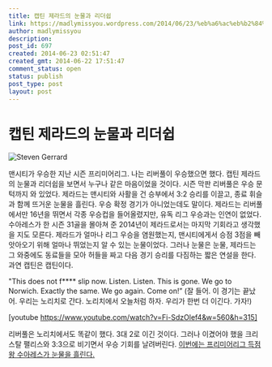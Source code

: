 ```yaml
---
title: 캡틴 제라드의 눈물과 리더쉽
link: https://madlymissyou.wordpress.com/2014/06/23/%eb%a6%ac%eb%b2%84%ed%92%80%ec%9d%98-%ec%ba%a1%ed%8b%b4-%ec%a0%9c%eb%9d%bc%eb%93%9c%ea%b0%80-%eb%b3%b4%ec%97%ac%ec%a4%80-%eb%88%88%eb%ac%bc%ea%b3%bc-%eb%a6%ac%eb%8d%94%ec%89%bd/
author: madlymissyou
description: 
post_id: 697
created: 2014-06-23 02:51:47
created_gmt: 2014-06-22 17:51:47
comment_status: open
status: publish
post_type: post
layout: post
---
```


# 캡틴 제라드의 눈물과 리더쉽

![Steven Gerrard](http://madlymissyou.files.wordpress.com/2014/06/steven-gerrard-008.jpg)

맨시티가 우승한 지난 시즌 프리미어리그. 나는 리버풀이 우승했으면 했다. 캡틴 제라드의 눈물과 리더쉽을 보면서 누구나 같은 마음이었을 것이다. 시즌 막판 리버풀은 우승 문턱까지 와 있었다. 제라드는 맨시티와 사활을 건 승부에서 3:2 승리를 이끌고, 종료 휘슬과 함께 뜨거운 눈물을 흘린다. 우승 확정 경기가 아니었는데도 말이다. 제라드는 리버풀에서만 16년을 뛰면서 각종 우승컵을 들어올렸지만, 유독 리그 우승과는 인연이 없었다. 수아레스가 한 시즌 31골을 몰아쳐 준 2014년이 제라드로서는 마지막 기회라고 생각했을 지도 모른다. 제라드가 얼마나 리그 우승을 염원했는지, 맨시티에게서 승점 3점을 빼앗아오기 위해 얼마나 뛰었는지 알 수 있는 눈물이었다. 그러나 눈물은 눈물, 제라드는 그 와중에도 동료들을 모아 허들을 짜고 다음 경기 승리를 다짐하는 짧은 연설을 한다. 과연 캡틴은 캡틴이다. 

"This does not f**** slip now. Listen. Listen. This is gone. We go to Norwich. Exactly the same. We go again. Come on!” (잘 들어. 이 경기는 끝났어. 우리는 노리치로 간다. 노리치에서 오늘처럼 하자. 우리가 한번 더 이긴다. 가자!)

[youtube https://www.youtube.com/watch?v=Fi-SdzOlef4&w=560&h=315]

리버풀은 노리치에서도 똑같이 했다. 3대 2로 이긴 것이다. 그러나 이겼어야 했을 크리스탈 팰리스와 3:3으로 비기면서 우승 기회를 날려버린다. [이번에는 프리미어리그 득점왕 수아레스가 눈물을 흘린다.](http://tvshowdictionary.tistory.com/2709)